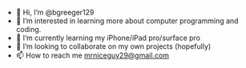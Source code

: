 - 👋 Hi, I’m @bgreeger129
- 👀 I’m interested in learning more about computer programming and coding. 
- 🌱 I’m currently learning my iPhone/iPad pro/surface pro
- 💞️ I’m looking to collaborate on my own projects (hopefully)
- 📫 How to reach me mrniceguy29@gmail.com

<!---
bgreeger129/bgreeger129 is a ✨ special ✨ repository because its `README.md` (this file) appears on your GitHub profile.
You can click the Preview link to take a look at your changes.
--->
